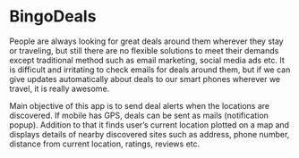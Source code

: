 # BingoDeals
People are always looking for great deals around them wherever they stay or traveling, but still there are no flexible solutions to meet their demands except traditional method such as email marketing, social media ads etc. It is difficult and irritating to check emails for deals around them, but if we can give updates automatically about deals to our smart phones wherever we travel, it is
really awesome.

Main objective of this app is to send deal alerts when the locations are discovered. If mobile has GPS, deals can be sent as mails (notification popup). Addition to that it finds user’s current location plotted on a map and displays details of nearby discovered sites such as address, phone number, distance from current location, ratings, reviews etc.
